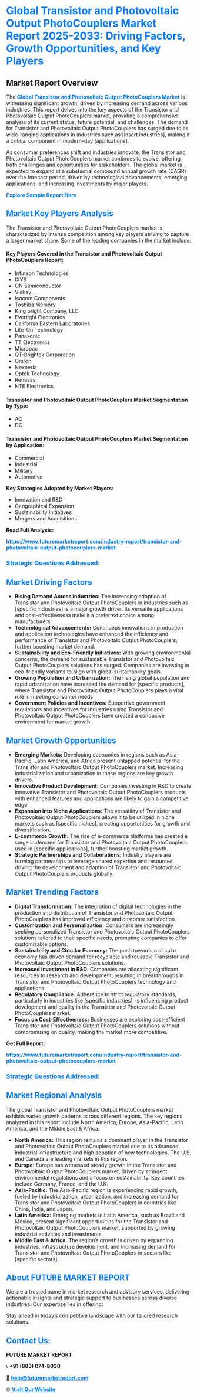<h1 style="color: #007BFF;">Global Transistor and Photovoltaic Output PhotoCouplers Market Report 2025-2033: Driving Factors, Growth Opportunities, and Key Players</h1>

<section id="overview">
<h2>Market Report Overview</h2>
<p>The <a href="https://www.futuremarketreport.com/industry-report/transistor-and-photovoltaic-output-photocouplers-market" style="color: #007BFF; text-decoration: none;"><strong>Global Transistor and Photovoltaic Output PhotoCouplers Market</strong></a> is witnessing significant growth, driven by increasing demand across various industries. This report delves into the key aspects of the Transistor and Photovoltaic Output PhotoCouplers market, providing a comprehensive analysis of its current status, future potential, and challenges. The demand for Transistor and Photovoltaic Output PhotoCouplers has surged due to its wide-ranging applications in industries such as [insert industries], making it a critical component in modern-day [applications].</p>
<p>As consumer preferences shift and industries innovate, the Transistor and Photovoltaic Output PhotoCouplers market continues to evolve, offering both challenges and opportunities for stakeholders. The global market is expected to expand at a substantial compound annual growth rate (CAGR) over the forecast period, driven by technological advancements, emerging applications, and increasing investments by major players.</p>
</section>

<section id="overview">
<p><a href="https://www.futuremarketreport.com/request-sample/reportId=115517" style="color: #007BFF; text-decoration: none;"><strong>Explore Sample Report Here</strong></a></p>
</section>

<section id="key-players">
<h2 style="color: #007BFF;">Market Key Players Analysis</h2>
<p>The Transistor and Photovoltaic Output PhotoCouplers market is characterized by intense competition among key players striving to capture a larger market share. Some of the leading companies in the market include:</p>
<h4>Key Players Covered in the Transistor and Photovoltaic Output PhotoCouplers Report:</h4>
<ul><li>Infineon Technologies</li><li>IXYS</li><li>ON Semiconductor</li><li>Vishay</li><li>Isocom Components</li><li>Toshiba Memory</li><li>King bright Company, LLC</li><li>Evertight Electronics</li><li>California Eastern Laboratories</li><li>Lite-On Technology</li><li>Panasonic</li><li>TT Electronics</li><li>Micropac</li><li>QT-Brightek Corporation</li><li>Omron</li><li>Nexperia</li><li>Optek Technology</li><li>Renesas</li><li>NTE Electronics</li></ul>
<h4>Transistor and Photovoltaic Output PhotoCouplers Market Segmentation by Type:</h4>
<ul><li>AC</li><li>DC</li></ul>

<h4>Transistor and Photovoltaic Output PhotoCouplers Market Segmentation by Application:</h4>
<ul><li>Commercial</li><li>Industrial</li><li>Military</li><li>Automotive</li></ul>
<p><strong>Key Strategies Adopted by Market Players:</strong></p>
<ul>
<li>Innovation and R&D</li>
<li>Geographical Expansion</li>
<li>Sustainability Initiatives</li>
<li>Mergers and Acquisitions</li>
</ul>
</section>

<section>
<p><strong>Read Full Analysis: </strong></p><a href="https://www.futuremarketreport.com/industry-report/transistor-and-photovoltaic-output-photocouplers-market" style="color: #007BFF; text-decoration: none;"><strong>https://www.futuremarketreport.com/industry-report/transistor-and-photovoltaic-output-photocouplers-market</strong></a>
<h3 style="color: #007BFF;">Strategic Questions Addressed:</h3>
</section>

<section id="driving-factors">
<h2 style="color: #007BFF;">Market Driving Factors</h2>
<ul>
<li><strong>Rising Demand Across Industries:</strong> The increasing adoption of Transistor and Photovoltaic Output PhotoCouplers in industries such as [specific industries] is a major growth driver. Its versatile applications and cost-effectiveness make it a preferred choice among manufacturers.</li>
<li><strong>Technological Advancements:</strong> Continuous innovations in production and application technologies have enhanced the efficiency and performance of Transistor and Photovoltaic Output PhotoCouplers, further boosting market demand.</li>
<li><strong>Sustainability and Eco-Friendly Initiatives:</strong> With growing environmental concerns, the demand for sustainable Transistor and Photovoltaic Output PhotoCouplers solutions has surged. Companies are investing in eco-friendly variants to align with global sustainability goals.</li>
<li><strong>Growing Population and Urbanization:</strong> The rising global population and rapid urbanization have increased the demand for [specific products], where Transistor and Photovoltaic Output PhotoCouplers plays a vital role in meeting consumer needs.</li>
<li><strong>Government Policies and Incentives:</strong> Supportive government regulations and incentives for industries using Transistor and Photovoltaic Output PhotoCouplers have created a conducive environment for market growth.</li>
</ul>
</section>

<section id="growth-opportunities">
<h2 style="color: #007BFF;">Market Growth Opportunities</h2>
<ul>
<li><strong>Emerging Markets:</strong> Developing economies in regions such as Asia-Pacific, Latin America, and Africa present untapped potential for the Transistor and Photovoltaic Output PhotoCouplers market. Increasing industrialization and urbanization in these regions are key growth drivers.</li>
<li><strong>Innovative Product Development:</strong> Companies investing in R&D to create innovative Transistor and Photovoltaic Output PhotoCouplers products with enhanced features and applications are likely to gain a competitive edge.</li>
<li><strong>Expansion into Niche Applications:</strong> The versatility of Transistor and Photovoltaic Output PhotoCouplers allows it to be utilized in niche markets such as [specific niches], creating opportunities for growth and diversification.</li>
<li><strong>E-commerce Growth:</strong> The rise of e-commerce platforms has created a surge in demand for Transistor and Photovoltaic Output PhotoCouplers used in [specific applications], further boosting market growth.</li>
<li><strong>Strategic Partnerships and Collaborations:</strong> Industry players are forming partnerships to leverage shared expertise and resources, driving the development and adoption of Transistor and Photovoltaic Output PhotoCouplers products globally.</li>
</ul>
</section>

<section id="trending-factors">
<h2 style="color: #007BFF;">Market Trending Factors</h2>
<ul>
<li><strong>Digital Transformation:</strong> The integration of digital technologies in the production and distribution of Transistor and Photovoltaic Output PhotoCouplers has improved efficiency and customer satisfaction.</li>
<li><strong>Customization and Personalization:</strong> Consumers are increasingly seeking personalized Transistor and Photovoltaic Output PhotoCouplers solutions tailored to their specific needs, prompting companies to offer customizable options.</li>
<li><strong>Sustainability and Circular Economy:</strong> The push towards a circular economy has driven demand for recyclable and reusable Transistor and Photovoltaic Output PhotoCouplers solutions.</li>
<li><strong>Increased Investment in R&D:</strong> Companies are allocating significant resources to research and development, resulting in breakthroughs in Transistor and Photovoltaic Output PhotoCouplers technology and applications.</li>
<li><strong>Regulatory Compliance:</strong> Adherence to strict regulatory standards, particularly in industries like [specific industries], is influencing product development and quality in the Transistor and Photovoltaic Output PhotoCouplers market.</li>
<li><strong>Focus on Cost-Effectiveness:</strong> Businesses are exploring cost-efficient Transistor and Photovoltaic Output PhotoCouplers solutions without compromising on quality, making the market more competitive.</li>
</ul>
</section>

<section>
<p><strong>Get Full Report: </strong></p><a href="https://www.futuremarketreport.com/industry-report/transistor-and-photovoltaic-output-photocouplers-market" style="color: #007BFF; text-decoration: none;"><strong>https://www.futuremarketreport.com/industry-report/transistor-and-photovoltaic-output-photocouplers-market</strong></a>
<h3 style="color: #007BFF;">Strategic Questions Addressed:</h3>
</section>


<section id="regional-analysis">
<h2 style="color: #007BFF;">Market Regional Analysis</h2>
<p>The global Transistor and Photovoltaic Output PhotoCouplers market exhibits varied growth patterns across different regions. The key regions analyzed in this report include North America, Europe, Asia-Pacific, Latin America, and the Middle East & Africa:</p>
<ul>
<li><strong>North America:</strong> This region remains a dominant player in the Transistor and Photovoltaic Output PhotoCouplers market due to its advanced industrial infrastructure and high adoption of new technologies. The U.S. and Canada are leading markets in this region.</li>
<li><strong>Europe:</strong> Europe has witnessed steady growth in the Transistor and Photovoltaic Output PhotoCouplers market, driven by stringent environmental regulations and a focus on sustainability. Key countries include Germany, France, and the U.K.</li>
<li><strong>Asia-Pacific:</strong> The Asia-Pacific region is experiencing rapid growth, fueled by industrialization, urbanization, and increasing demand for Transistor and Photovoltaic Output PhotoCouplers in countries like China, India, and Japan.</li>
<li><strong>Latin America:</strong> Emerging markets in Latin America, such as Brazil and Mexico, present significant opportunities for the Transistor and Photovoltaic Output PhotoCouplers market, supported by growing industrial activities and investments.</li>
<li><strong>Middle East & Africa:</strong> The region’s growth is driven by expanding industries, infrastructure development, and increasing demand for Transistor and Photovoltaic Output PhotoCouplers in sectors like [specific sectors].</li>
</ul>
</section>

<footer>
<h2 style="color: #007BFF;">About FUTURE MARKET REPORT</h2>
<p>We are a trusted name in market research and advisory services, delivering actionable insights and strategic support to businesses across diverse industries. Our expertise lies in offering:</p>

<p>Stay ahead in today’s competitive landscape with our tailored research solutions.</p>

<h2 style="color: #007BFF;">Contact Us:</h2>
<p><strong>FUTURE MARKET REPORT</strong></p>
<p>📞 <strong>+91 (883) 074-8030</strong></p>
<p>📧 <strong><a href="mailto:help@futuremarketreport.com" style="color: #007BFF;">help@futuremarketreport.com</a></strong></p>
<p>🌐 <strong><a href="https://www.futuremarketreport.com/" style="color: #007BFF;">Visit Our Website</a></strong></p>
</footer>